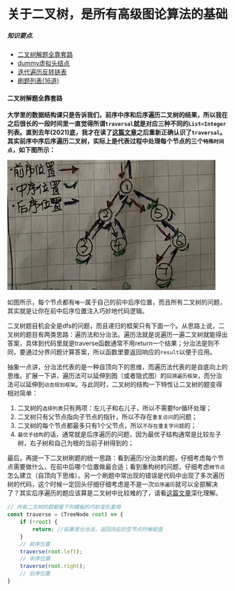 # 关于二叉树，是所有高级图论算法的基础
##### 知识要点.
- [二叉树解题全靠套路](#二叉树解题全靠套路)  
- [dummy虚拟头结点](#dummy虚拟头结点)  
- [迭代遍历反转链表](#迭代遍历反转链表)
- [刷题列表(16道)](#刷题列表)

#### **二叉树解题全靠套路**
**大学里的数据结构课只是告诉我们，前序中序和后序遍历二叉树的结果，所以我在之后很长的一段时间里一直觉得所谓`traversal`就是对应三种不同的`List<Integer`列表。直到去年(2021)底，我才在读了[这篇文章](https://labuladong.github.io/algo/2/19/22/)之后重新正确认识了`traversal`。其实前序中序后序遍历二叉树，实际上是代表过程中处理每个节点的三个`特殊时间点`，如下图所示：**

![](../pictures/tree/1.png)

如图所示，每个节点都有`唯一`属于自己的前中后序位置，而且所有二叉树的问题，其实就是让你在前中后序位置注入巧妙地代码逻辑。

二叉树题目机会全是dfs的问题，而且递归的框架只有下面一个。从思路上说，二叉树的题目有两类思路：遍历法和分治法。遍历法就是说遍历一遍二叉树就能得出答案，具体到代码里就是traverse函数通常不用return一个结果；分治法是则不同，要通过分界问题计算答案，所以函数里要返回响应的`result`以便于应用。

抽象一点讲，分治法代表的是一种自顶向下的思维，而遍历法代表的是自底向上的思维。扩展一下讲，遍历法可以延伸到图（或者隐式图）的`回溯遍历框架`，而分治法可以延伸到`动态规划框架`。与此同时，二叉树的结构一下特性让二叉树的题变得相对简单：
1. 二叉树的`选择列表`只有两项：左儿子和右儿子，所以不需要for循环处理；
2. 二叉树只有父节点指向子节点的指针，所以不存在`重复访问`的问题；
3. 二叉树的每个节点都最多只有1个父节点，所以`不存在重复字问题`的；
4. `最优子结构`的话，通常就是后序遍历的问题，因为最优子结构通常是比较左子树，右子树和自己为根的当前子树得到的；

最后，再提一下二叉树刷题的统一思路：看到遍历/分治类的题，仔细考虑每个节点需要做什么，在前中后哪个位置做最合适；看到重构树的问题，仔细考虑`根节点`怎么建立（自顶向下思维）。另一个刷题中常出现的错误是代码中出现了多次遍历树的代码，这个时候一定回头仔细仔细考虑是不是一次`后序遍历`就可以全部解决了？其实后序遍历的题应该算是二叉树中比较难的了，请看[这篇文章](./coding/tree/postorder)深化理解。

```js
// 所有二叉树的题都是下列模板的巧妙变形套用
const traverse = (TreeNode root) => {
    if (!root) {
        return; //如果是分治法，返回向右的空节点时候赋值
    }
    // 前序位置
    traverse(root.left);
    // 中序位置
    traverse(root.right);
    // 后序位置
}
```
